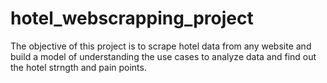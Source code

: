 # hotel_webscrapping_project
The objective of this project is to scrape hotel data from any website and build a model of understanding the use cases to analyze data and find out the hotel strngth and pain points.
